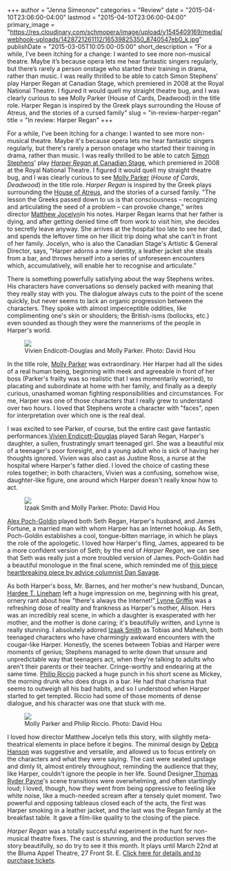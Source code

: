 +++
author = "Jenna Simeonov"
categories = "Review"
date = "2015-04-10T23:06:00-04:00"
lastmod = "2015-04-10T23:06:00-04:00"
primary_image = "https://res.cloudinary.com/schmopera/image/upload/v1545409169/media/webhook-uploads/1428721261112/16539825350_8740547eb0_k.jpg"
publishDate = "2015-03-05T10:05:00-05:00"
short_description = "For a while, I’ve been itching for a change: I wanted to see more non-musical theatre. Maybe it’s because opera lets me hear fantastic singers regularly, but there’s rarely a person onstage who started their training in drama, rather than music. I was really thrilled to be able to catch Simon Stephens‘ play Harper Regan at Canadian Stage, which premiered in 2008 at the Royal National Theatre. I figured it would quell my straight theatre bug, and I was clearly curious to see Molly Parker (House of Cards, Deadwood) in the title role. Harper Regan is inspired by the Greek plays surrounding the House of Atreus, and the stories of a cursed family"
slug = "in-review-harper-regan"
title = "In review: Harper Regan"
+++

<p>
	For a while, I've been itching for a change: I wanted to see more non-musical theatre. Maybe it's because opera lets me hear fantastic singers regularly, but there's rarely a person onstage who started their training in drama, rather than music. I was really thrilled to be able to catch <a href="https://twitter.com/stephenssimon" target="_blank">Simon Stephens</a>' play <a href="https://www.canadianstage.com/Online/" target="_blank"><em>Harper Regan</em> at Canadian Stage</a>, which premiered in 2008 at the Royal National Theatre. I figured it would quell my straight theatre bug, and I was clearly curious to see <a href="http://www.imdb.com/name/nm0662504/" target="_blank">Molly Parker</a> (<em>House of Cards</em>, <em>Deadwood</em>) in the title role. <em>Harper Regan</em> is inspired by the Greek plays surrounding the <a href="http://ancienthistory.about.com/od/houseofatreus/a/houseofatreus.htm" target="_blank">House of Atreus</a>, and the stories of a cursed family. "The lesson the Greeks passed down to us is that consciousness – recognizing and articulating the seed of a problem – can provoke change," writes director <a href="https://www.canadianstage.com/Online/default.asp?doWork::WScontent::loadArticle=Load&amp;BOparam::WScontent::loadArticle::article_id=7C4503FD-70D1-460E-A2F6-006F96045BD8" target="_blank">Matthew Jocelyn</a>in his notes. Harper Regan learns that her father is dying, and after getting denied time off from work to visit him, she decides to secretly leave anyway. She arrives at the hospital too late to see her dad, and spends the leftover time on her illicit trip doing what she can't in front of her family. Jocelyn, who is also the Canadian Stage's Artistic &amp; General Director, says, "Harper adorns a new identity, a leather jacket she steals from a bar, and throws herself into a series of unforeseen encounters which, accumulatively, will enable her to recognise and articulate."
</p>
<p>
	There is something powerfully satisfying about the way Stephens writes. His characters have conversations so densely packed with meaning that they really stay with you. The dialogue always cuts to the point of the scene quickly, but never seems to lack an organic progression between the characters. They spoke with almost imperceptible oddities, like complimenting one's skin or shoulders; the British-isms (bollocks, etc.) even sounded as though they were the mannerisms of the people in Harper's world.
</p>
<figure data-type="image"><a href="https://res.cloudinary.com/schmopera/image/upload/v1545409169/media/webhook-uploads/1428721368975/16104925294_e2c0b963e6_k.jpg"><img data-resize-src="http://lh3.googleusercontent.com/H2dEquVS-Vwnat6bfe9WpWAeCDL41UIKTpo4nPcswXq8_Ta1b93uVfVdDM102qB-y6wxfIT-2DLnBQVhlEGsbl54G4yLvQ" src="http://lh3.googleusercontent.com/H2dEquVS-Vwnat6bfe9WpWAeCDL41UIKTpo4nPcswXq8_Ta1b93uVfVdDM102qB-y6wxfIT-2DLnBQVhlEGsbl54G4yLvQ=s1200"></a><figcaption>Vivien Endicott-Douglas and Molly Parker. Photo: David Hou</figcaption></figure>
<p>
	In the title role, <a href="https://twitter.com/themollyparker" target="_blank">Molly Parker</a> was extraordinary. Her Harper had all the sides of a real human being, beginning with meek and agreeable in front of her boss (Parker's frailty was so realistic that I was momentarily worried), to placating and subordinate at home with her family, and finally as a deeply curious, unashamed woman fighting responsibilities and circumstances. For me, Harper was one of those characters that I really grew to understand over two hours. I loved that Stephens wrote a character with "faces", open for interpretation over which one is the real deal.
</p>
<p>
	I was excited to see Parker, of course, but the entire cast gave fantastic performances.<a href="http://www.imdb.com/name/nm1659389/" target="_blank">Vivien Endicott-Douglas</a> played Sarah Regan, Harper's daughter, a sullen, frustratingly smart teenaged girl. She was a beautiful mix of a teenager's poor foresight, and a young adult who is sick of having her thoughts ignored. Vivien was also cast as Justine Ross, a nurse at the hospital where Harper's father died. I loved the choice of casting these roles together; in both characters, Vivien was a confusing, somehow wise, daughter-like figure, one around which Harper doesn't really know how to act.
</p>
<figure data-type="image"><a href="https://res.cloudinary.com/schmopera/image/upload/v1545409169/media/webhook-uploads/1428721391965/16726170592_06e80f8143_k.jpg"><img data-resize-src="http://lh3.googleusercontent.com/cUz7KDuWUs1CecYxcpdT4dc44R8potKX30shjtZus6Ej2aYYBxSRqsv3p43Mp6Yv6PxgyrNyCvQsQLJhuGm_Oefje3bd" src="http://lh3.googleusercontent.com/cUz7KDuWUs1CecYxcpdT4dc44R8potKX30shjtZus6Ej2aYYBxSRqsv3p43Mp6Yv6PxgyrNyCvQsQLJhuGm_Oefje3bd=s1200"></a><figcaption>Izaak Smith and Molly Parker. Photo: David Hou</figcaption></figure>
<p>
	<a href="http://www.imdb.com/name/nm0687843/" target="_blank">Alex Poch-Goldin</a> played both Seth Regan, Harper's husband, and James Fortune, a married man with whom Harper has an Internet hookup. As Seth, Poch-Goldin establishes a cool, tongue-bitten marriage, in which he plays the role of the apologetic. I loved how Harper's fling, James, appeared to be a more confident version of Seth; by the end of <em>Harper Regan</em>, we can see that Seth was really just a more troubled version of James. Poch-Goldin had a beautiful monologue in the final scene, which reminded me of <a href="http://www.philadelphiaweekly.com/news-and-opinion/savage-love/Lets-Say-Im-A-Pedophile-83404047.html" target="_blank">this piece heartbreaking piece by advice columnist Dan Savage</a>.
</p>
<p>
	As both Harper's boss, Mr. Barnes, and her mother's new husband, Duncan, <a href="http://www.imdb.com/name/nm0512620/" target="_blank">Hardee T. Lineham</a> left a huge impression on me, beginning with his great, ornery rant about how "there's always the Internet!"<a href="http://www.imdb.com/name/nm0341289/" target="_blank"> Lynne Griffin</a> was a refreshing dose of reality and frankness as Harper's mother, Alison. Hers was an incredibly real scene, in which a daughter is exasperated with her mother, and the mother is done caring; it's beautifully written, and Lynne is really stunning. I absolutely adored <a href="http://www.imdb.com/name/nm3575328/" target="_blank">Izaak Smith</a> as Tobias and Mahesh, both teenaged characters who have charmingly awkward encounters with the cougar-like Harper. Honestly, the scenes between Tobias and Harper were moments of genius; Stephens managed to write down that unsure and unpredictable way that teenagers act, when they're talking to adults who aren't their parents or their teacher. Cringe-worthy and endearing at the same time. <a href="http://companytheatre.ca/ensemble/philip-riccio/" target="_blank">Philip Riccio</a> packed a huge punch in his short scene as Mickey, the morning drunk who does drugs in a bar. He had that charisma that seems to outweigh all his bad habits, and so I understood when Harper started to get tempted. Riccio had some of those moments of dense dialogue, and his character was one that stuck with me.
</p>
<figure data-type="image"><a href="https://res.cloudinary.com/schmopera/image/upload/v1545409169/media/webhook-uploads/1428721492828/16519963387_803f016cc3_k.jpg"><img data-resize-src="http://lh3.googleusercontent.com/f2ruwAO_q6v3QDlrLyozu9kmfBhefA7va9yuz-EO_UcB_QbUFCqfvDYKjGFCxq58c1vBhnKhkmkpREmG4woLcOASOhmr" src="http://lh3.googleusercontent.com/f2ruwAO_q6v3QDlrLyozu9kmfBhefA7va9yuz-EO_UcB_QbUFCqfvDYKjGFCxq58c1vBhnKhkmkpREmG4woLcOASOhmr=s1200"></a><figcaption>Molly Parker and Philip Riccio. Photo: David Hou</figcaption></figure>
<p>
	I loved how director Matthew Jocelyn tells this story, with slightly meta-theatrical elements in place before it begins. The minimal design by <a href="http://www.abouttheartists.com/artists/287497-debra-hanson" target="_blank">Debra Hanson</a> was suggestive and versatile, and allowed us to focus entirely on the characters and what they were saying. The cast were seated upstage and dimly lit, almost entirely throughout, reminding the audience that they, like Harper, couldn't ignore the people in her life. Sound Designer<a href="http://ttdb.ca/people/thomas-ryder-payne/" target="_blank"> Thomas Ryder Payne</a>'s scene transitions were overwhelming, and often startlingly loud; I loved, though, how they went from being oppressive to feeling like white noise, like a much-needed scream after a tensely quiet moment. Two powerful and opposing tableaus closed each of the acts, the first was Harper smoking in a leather jacket, and the last was the Regan family at the breakfast table. It gave a film-like quality to the closing of the piece.
</p>
<p>
	<em>Harper Regan</em> was a totally successful experiment in the hunt for non-musical theatre fixes. The cast is stunning, and the production serves the story beautifully, so do try to see it this month. It plays until March 22nd at the Bluma Appel Theatre, 27 Front St. E. <a href="https://www.canadianstage.com/Online/default.asp?BOparam::WScontent::loadArticle::permalink=harper#tickets" target="_blank">Click here for details and to purchase tickets</a>.
</p>

